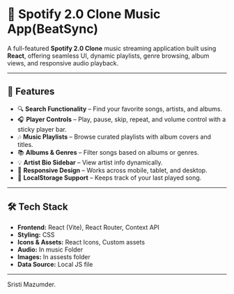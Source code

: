 # 🎵 Spotify 2.0 Clone Music App(BeatSync)

A full-featured **Spotify 2.0 Clone** music streaming application built using **React**, offering seamless UI, dynamic playlists, genre browsing, album views, and responsive audio playback.

---

## 🚀 Features

- 🔍 **Search Functionality** – Find your favorite songs, artists, and albums.
- 🎧 **Player Controls** – Play, pause, skip, repeat, and volume control with a sticky player bar.
- 🎶 **Music Playlists** – Browse curated playlists with album covers and titles.
- 📚 **Albums & Genres** – Filter songs based on albums or genres.
- 💡 **Artist Bio Sidebar** – View artist info dynamically.
- 📱 **Responsive Design** – Works across mobile, tablet, and desktop.
- 💾 **LocalStorage Support** – Keeps track of your last played song.

---

## 🛠️ Tech Stack

- **Frontend:** React (Vite), React Router, Context API
- **Styling:** CSS
- **Icons & Assets:** React Icons, Custom assets
- **Audio:** In music Folder
- **Images:** In assests folder
- **Data Source:** Local JS file

---

Sristi Mazumder.
